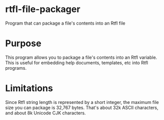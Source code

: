 # rtfl-file-packager
Program that can package a file's contents into an Rtfl file

# Purpose
This program allows you to package a file's contents into an Rtfl variable.
This is useful for embedding help documents, templates, etc into Rtfl programs.

# Limitations
Since Rtfl string length is represented by a short integer, the maximum file size you can package is 32,767 bytes. That's about 32k ASCII characters, and about 8k Unicode CJK characters.